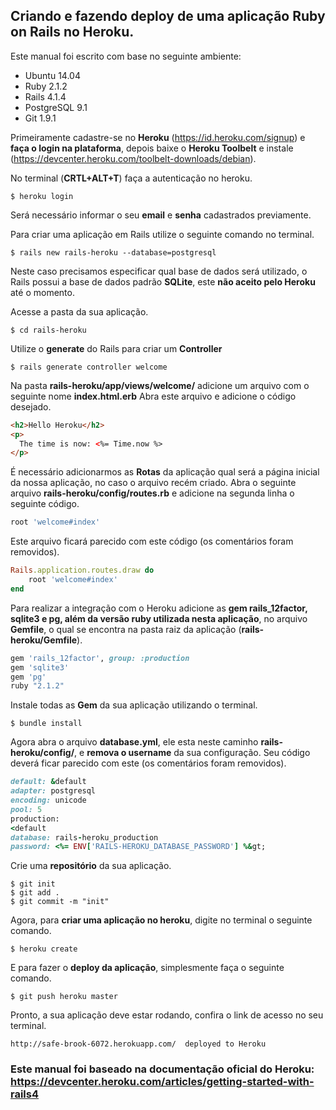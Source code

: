 ## Criando e fazendo deploy de uma aplicação Ruby on Rails no Heroku.

Este manual foi escrito com base no seguinte ambiente:

- Ubuntu 14.04
- Ruby 2.1.2
- Rails 4.1.4
- PostgreSQL 9.1
- Git 1.9.1

Primeiramente cadastre-se no **Heroku** (https://id.heroku.com/signup) e **faça o login na plataforma**, depois baixe o **Heroku Toolbelt** e instale (https://devcenter.heroku.com/toolbelt-downloads/debian).

No terminal (**CRTL+ALT+T**) faça a autenticação no heroku.

```
$ heroku login
```

Será necessário informar o seu **email** e **senha** cadastrados previamente.

Para criar uma aplicação em Rails utilize o seguinte comando no terminal.

```
$ rails new rails-heroku --database=postgresql
```

Neste caso precisamos especificar qual base de dados será utilizado, o Rails possui a base de dados padrão **SQLite**, este **não aceito pelo Heroku** até o momento.

Acesse a pasta da sua aplicação.

```
$ cd rails-heroku
```

Utilize o **generate** do Rails para criar um **Controller**

```
$ rails generate controller welcome
```

Na pasta **rails-heroku/app/views/welcome/** adicione um arquivo com o seguinte nome **index.html.erb**
Abra este arquivo e adicione o código desejado.

```html
<h2>Hello Heroku</h2>
<p>
  The time is now: <%= Time.now %>
</p>
```

É necessário adicionarmos as **Rotas** da aplicação qual será a página inicial da nossa aplicação, no caso o arquivo recém criado. Abra o seguinte arquivo **rails-heroku/config/routes.rb** e adicione na segunda linha o seguinte código.

```ruby
root 'welcome#index'
```

Este arquivo ficará parecido com este código (os comentários foram removidos).

```ruby
Rails.application.routes.draw do
	root 'welcome#index'
end
```

Para realizar a integração com o Heroku adicione as **gem rails_12factor, sqlite3 e pg, além da versão ruby utilizada nesta aplicação**, no arquivo **Gemfile**, o qual se encontra na pasta raiz da aplicação (**rails-heroku/Gemfile**).

```ruby
gem 'rails_12factor', group: :production
gem 'sqlite3'
gem 'pg'
ruby "2.1.2"
```
Instale todas as **Gem** da sua aplicação utilizando o terminal.

```
$ bundle install
```

Agora abra o arquivo **database.yml**, ele esta neste caminho **rails-heroku/config/**, e **remova o username** da sua configuração. Seu código deverá ficar parecido com este (os comentários foram removidos).

```ruby
default: &default
adapter: postgresql
encoding: unicode
pool: 5
production:
<default
database: rails-heroku_production
password: <%= ENV['RAILS-HEROKU_DATABASE_PASSWORD'] %&gt;
```

Crie uma **repositório** da sua aplicação.

```
$ git init
$ git add .
$ git commit -m "init"
```

Agora, para **criar uma aplicação no heroku**, digite no terminal o seguinte comando.

```
$ heroku create
```

E para fazer o **deploy da aplicação**, simplesmente faça o seguinte comando.

```
$ git push heroku master
```

Pronto, a sua aplicação deve estar rodando, confira o link de acesso no seu terminal.

```
http://safe-brook-6072.herokuapp.com/  deployed to Heroku
```
### Este manual foi baseado na documentação oficial do Heroku: https://devcenter.heroku.com/articles/getting-started-with-rails4
